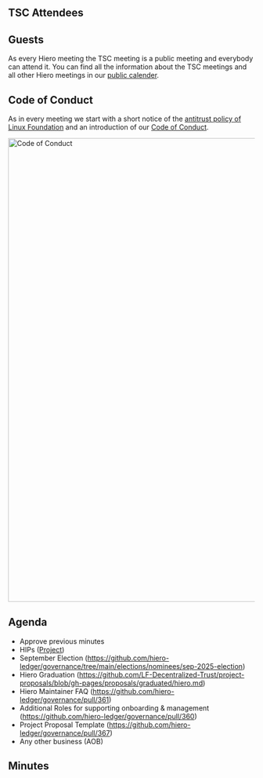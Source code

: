 ## TSC Attendees

## Guests

As every Hiero meeting the TSC meeting is a public meeting and everybody can attend it.
You can find all the information about the TSC meetings and all other Hiero meetings in our [public calender](https://zoom-lfx.platform.linuxfoundation.org/meetings/hiero?view=week).

## Code of Conduct

As in every meeting we start with a short notice of the [antitrust policy of Linux Foundation](https://www.linuxfoundation.org/legal/antitrust-policy)
and an introduction of our [Code of Conduct](https://www.lfdecentralizedtrust.org/code-of-conduct).

<img width="945" alt="Code of Conduct" src="https://github.com/user-attachments/assets/3a187bc9-65ae-461e-bb46-7ce0db8e32cf">

## Agenda

- Approve previous minutes
- HIPs ([Project](https://github.com/orgs/hiero-ledger/projects/31/views/1?sortedBy%5Bdirection%5D=asc&sortedBy%5BcolumnId%5D=Status))
- September Election (https://github.com/hiero-ledger/governance/tree/main/elections/nominees/sep-2025-election)
- Hiero Graduation (https://github.com/LF-Decentralized-Trust/project-proposals/blob/gh-pages/proposals/graduated/hiero.md)
- Hiero Maintainer FAQ (https://github.com/hiero-ledger/governance/pull/361)
- Additional Roles for supporting onboarding & management (https://github.com/hiero-ledger/governance/pull/360)
- Project Proposal Template (https://github.com/hiero-ledger/governance/pull/367)
- Any other business (AOB)

## Minutes
